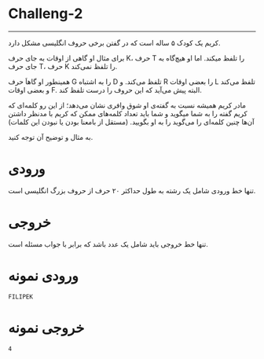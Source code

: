 # Challeng-2


----------
کریم یک کودک ۵ ساله است که در گفتن برخی حروف انگلیسی مشکل دارد.

برای مثال او گاهی از اوقات به جای حرف K، حرف T را تلفظ میکند. اما او هیچ‌گاه به جای حرف T، حرف K را تلفظ نمی‌کند.

همینطور او گاهاَ حرف G را به اشتباه D تلفظ می‌کند. و R را بعضی اوقات L تلفظ می‌کند و بعضی اوقات F. البته پیش می‌آید که این حروف را درست تلفظ کند.

مادر کریم همیشه نسبت به گفته‌ی او شوق وافری نشان می‌دهد؛ از این رو کلمه‌ای که کریم گفته را به شما میگوید و شما باید تعداد کلمه‌های ممکن که کریم با مدنظر داشتن آن‌ها چنین کلمه‌ای را می‌گوید را به او بگویید. (مستقل از بامعنا بودن یا نبودن این کلمات)

به مثال و توضیح آن توجه کنید.

# ورودی
تنها خط ورودی شامل یک رشته به طول حداکثر ۲۰ حرف از حروف بزرگ انگلیسی است.

# خروجی
تنها خط خروجی باید شامل یک عدد باشد که برابر با جواب مسئله است.

# ورودی نمونه

```
FILIPEK
```
# خروجی نمونه

```
4
```
